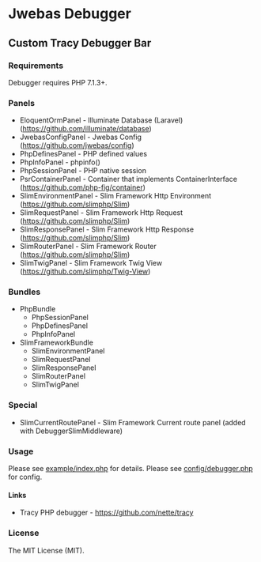 # Jwebas Debugger

## Custom Tracy Debugger Bar

### Requirements
Debugger requires PHP 7.1.3+.

### Panels
* EloquentOrmPanel - Illuminate Database (Laravel) (https://github.com/illuminate/database)
* JwebasConfigPanel - Jwebas Config (https://github.com/jwebas/config)
* PhpDefinesPanel - PHP defined values
* PhpInfoPanel - phpinfo()
* PhpSessionPanel - PHP native  session
* PsrContainerPanel - Container that implements ContainerInterface (https://github.com/php-fig/container)
* SlimEnvironmentPanel - Slim Framework Http Environment (https://github.com/slimphp/Slim)
* SlimRequestPanel - Slim Framework Http Request (https://github.com/slimphp/Slim)
* SlimResponsePanel - Slim Framework Http Response (https://github.com/slimphp/Slim)
* SlimRouterPanel - Slim Framework Router (https://github.com/slimphp/Slim)
* SlimTwigPanel - Slim Framework Twig View (https://github.com/slimphp/Twig-View)

### Bundles
* PhpBundle
    * PhpSessionPanel
    * PhpDefinesPanel
    * PhpInfoPanel
* SlimFrameworkBundle
    * SlimEnvironmentPanel
    * SlimRequestPanel
    * SlimResponsePanel
    * SlimRouterPanel
    * SlimTwigPanel

### Special
* SlimCurrentRoutePanel - Slim Framework Current route panel (added with DebuggerSlimMiddleware)

### Usage
Please see [example/index.php](example/index.php) for details.
Please see [config/debugger.php](config/debugger.php) for config.

#### Links
* Tracy PHP debugger - https://github.com/nette/tracy

### License
The MIT License (MIT).
